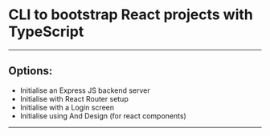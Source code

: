 # CLI to bootstrap React projects with TypeScript
---

## Options:
- Initialise an Express JS backend server
- Initialise with React Router setup
- Initialise with a Login screen
- Initialise using And Design (for react components)
---

